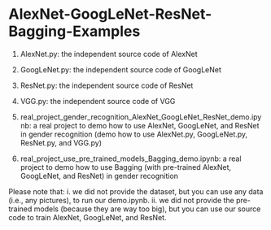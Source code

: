 # AlexNet-GoogLeNet-ResNet-Bagging-Examples

1. AlexNet.py: the independent source code of AlexNet 
2. GoogLeNet.py: the independent source code of GoogLeNet 
3. ResNet.py: the independent source code of ResNet 
4. VGG.py:  the independent source code of VGG 

5. real_project_gender_recognition_AlexNet_GoogLeNet_ResNet_demo.ipynb:
a real project to demo how to use AlexNet, GoogLeNet, and ResNet in gender recognition 
(demo how to use AlexNet.py, GoogLeNet.py, ResNet.py, and VGG.py)

6. real_project_use_pre_trained_models_Bagging_demo.ipynb:
a real project to demo how to use Bagging (with pre-trained AlexNet, GoogLeNet, and ResNet) in gender recognition 

Please note that:
i. we did not provide the dataset, 
   but you can use any data (i.e., any pictures), 
   to run our demo.ipynb. 
ii. we did not provide the pre-trained models (because they are way too big), 
    but you can use our source code to train AlexNet, GoogLeNet, and ResNet. 
